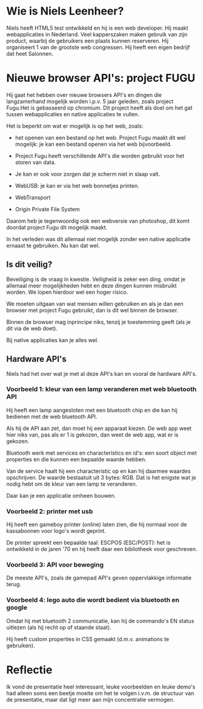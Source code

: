 # Wie is Niels Leenheer?

Niels heeft HTML5 test ontwikkeld en hij is een web developer. Hij maakt webapplicaties in Nederland. Veel kapperszaken maken gebruik van zijn product, waarbij de gebruikers een plaats kunnen reserveren. Hij organiseert 1 van de grootste web congressen. Hij heeft een eigen bedrijf dat heet Salonnen.

# Nieuwe browser API's: project FUGU

Hij gaat het hebben over nieuwe browsers API's en dingen die langzamerhand mogelijk worden i.p.v. 5 jaar geleden, zoals project Fugu.Het is gebasseerd op chromium. Dit project heeft als doel om het gat tussen webapplicaties en native applicaties te vullen.

Het is beperkt om wat er mogelijk is op het web, zoals:

- het openen van een bestand op het web. Project Fugu maakt dit wel mogelijk: je kan een bestand openen via het web bijvoorbeeld.

- Project Fugu heeft verschillende API's die worden gebruikt voor het storen van data.

- Je kan er ook voor zorgen dat je scherm niet in slaap valt.

- WebUSB: je kan er via het web bonnetjes printen.

- WebTransport

- Origin Private File System

Daarom heb je tegenwoordig ook een webversie van photoshop, dit komt doordat project Fugu dit mogelijk maakt.

In het verleden was dit allemaal niet mogelijk zonder een native applicatie ernaast te gebruiken. Nu kan dat wel.

## Is dit veilig?

Beveiliging is de vraag in kwestie. Veiligheid is zeker een ding, omdat je allemaal meer mogelijkheden hebt en deze dingen kunnen misbruikt worden. We lopen hierdoor wel een hoger risico.

We moeten uitgaan van wat mensen willen gebruiken en als je dan een browser met project Fugu gebruikt, dan is dit wel binnen de browser.

Binnen de browser mag inprincipe niks, tenzij je toestemming geeft (als je dit via de web doet).

Bij native applicaties kan je alles wel.

## Hardware API's

Niels had het over wat je met al deze API's kan en vooral de hardware API's.

### Voorbeeld 1: kleur van een lamp veranderen met web bluetooth API

Hij heeft een lamp aangesloten met een bluetooth chip en die kan hij bedienen met de web bluetooth API.

Als hij de API aan zet, dan moet hij een apparaat kiezen. De web app weet hier niks van, pas als er 1 is gekozen, dan weet de web app, wat er is gekozen.

Bluetooth werk met services en characteristics en id's: een soort object met properties en die kunnen een bepaalde waarde hebben.

Van de service haalt hij een characteristic op en kan hij daarmee waardes opschrijven. De waarde bestaatuit uit 3 bytes: RGB.
Dat is het enigste wat je nodig hebt om de kleur van een lamp te veranderen.

Daar kan je een applicatie omheen bouwen.

### Voorbeeld 2: printer met usb

Hij heeft een gameboy printer (online) laten zien, die hij normaal voor de kassabonnen voor logo's wordt geprint.

De printer spreekt een bepaalde taal: ESCPOS (ESC/POST): het is ontwikkeld in de jaren '70 en hij heeft daar een bibliotheek voor geschreven.

### Voorbeeld 3: API voor beweging

De meeste API's, zoals de gamepad API's geven oppervlakkige informatie terug.

### Voorbeeld 4: lego auto die wordt bedient via bluetooth en google

Omdat hij met bluetooth 2 communicatie, kan hij de commando's EN status uitlezen (als hij recht op of staande staat).

Hij heeft custom properties in CSS gemaakt (d.m.v. animations te gebruiken).

# Reflectie

Ik vond de presentatie heel interessant, leuke voorbeelden en leuke demo's had alleen soms een beetje moeite om het te volgen i.v.m. de structuur van de presentatie, maar dat ligt meer aan mijn concentratie vermogen.
